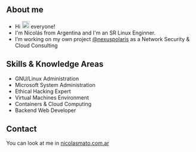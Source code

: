 ## About me

* Hi <img src="https://raw.githubusercontent.com/iampavangandhi/iampavangandhi/master/gifs/Hi.gif" width="20px"> everyone!
* I'm Nicolás from Argentina and I'm an SR Linux Enginner.
* I’m working on my own project [@nexuspolaris](https://www.nexuspolaris.com.ar) as a Network Security & Cloud Consulting

## Skills & Knowledge Areas

* GNU/Linux Administration
* Microsoft System Administration
* Ethical Hacking Expert
* Virtual Machines Environment
* Containers & Cloud Computing
* Backend Web Developer

## Contact

You can look at me in [nicolasmato.com.ar](https://www.nicolasmato.com.ar)
